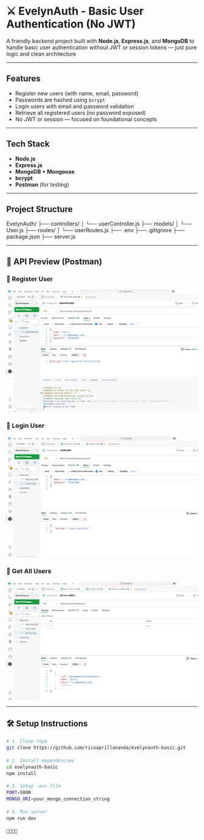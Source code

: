# ⚔️ EvelynAuth - Basic User Authentication (No JWT)

A friendly backend project built with **Node.js**, **Express.js**, and **MongoDB** to handle basic user authentication without JWT or session tokens — just pure logic and clean architecture 

---

## Features

- Register new users (with name, email, password)
- Passwords are hashed using `bcrypt`
- Login users with email and password validation
- Retrieve all registered users (no password exposed)
- No JWT or session — focused on foundational concepts

---

## Tech Stack

- **Node.js**
- **Express.js**
- **MongoDB + Mongoose**
- **bcrypt**
- **Postman** (for testing)

---

## Project Structure

EvelynAuth/
├── controllers/
│ └── userController.js
├── models/
│ └── User.js
├── routes/
│ └── userRoutes.js
├── .env
├── .gitignore
├── package.json
├── server.js


---

## 📸 API Preview (Postman)

### 🔸 Register User  
![Register](./previews/1.PNG)

### 🔸 Login User  
![Login](./previews/2.PNG)

### 🔸 Get All Users  
![Users](./previews/3.PNG)

---

## 🛠️ Setup Instructions

```bash
# 1. Clone repo
git clone https://github.com/ricoaprillananda/evelynauth-basic.git

# 2. Install dependencies
cd evelynauth-basic
npm install

# 3. Setup .env file
PORT=5000  
MONGO_URI=your_mongo_connection_string

# 4. Run server
npm run dev

🍃🪽🪽🪽
